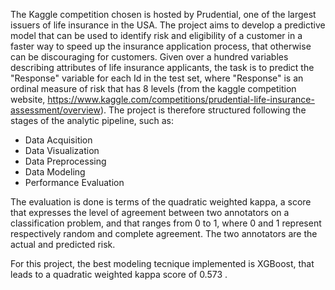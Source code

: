 The Kaggle competition chosen is hosted by Prudential, one of the largest issuers of life insurance in the USA. The project aims to develop a predictive model that can be used to identify risk and eligibility of a customer in a faster way to speed up the insurance application process, that otherwise can be discouraging for customers. 
Given over a hundred variables describing attributes of life insurance applicants, the task is to predict the "Response" variable for each Id in the test set, where "Response" is an ordinal measure of risk that has 8 levels (from the kaggle competition website, https://www.kaggle.com/competitions/prudential-life-insurance-assessment/overview).
The project is therefore structured following the stages of the analytic pipeline, such as:
- Data Acquisition
- Data Visualization
- Data Preprocessing
- Data Modeling
- Performance Evaluation

The evaluation is done is terms of the quadratic weighted kappa, a score that expresses the level of agreement between two annotators on a classification problem, and that ranges from 0 to 1, where 0 and 1 represent respectively random and complete agreement. The two annotators are the actual and predicted risk.

For this project, the best modeling tecnique implemented is XGBoost, that leads to a quadratic weighted kappa score of 0.573 .  
